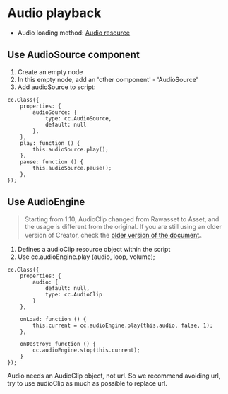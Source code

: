# Audio playback

- Audio loading method: [Audio resource](../asset-workflow/audio-asset.md)

## Use AudioSource component

1. Create an empty node
2. In this empty node, add an 'other component' - 'AudioSource'
3. Add audioSource to script:
```
cc.Class({
    properties: {
        audioSource: {
            type: cc.AudioSource,
            default: null
        },
    },
    play: function () {
        this.audioSource.play();
    },
    pause: function () {
        this.audioSource.pause();
    },
});
```

## Use AudioEngine

> Starting from 1.10, AudioClip changed from Rawasset to Asset, and the usage is different from the original. If you are still using an older version of Creator, check the [older version of the document](https://github.com/cocos-creator/creator-docs/blob/8e6e4d7ef644390ec40d6cc5d30d8f1e96e46855/en/audio/audio.md)。

1. Defines a audioClip resource object within the script
2. Use cc.audioEngine.play (audio, loop, volume);
```
cc.Class({
    properties: {
        audio: {
            default: null,
            type: cc.AudioClip
        }
    },
    
    onLoad: function () {
        this.current = cc.audioEngine.play(this.audio, false, 1);
    },
    
    onDestroy: function () {
        cc.audioEngine.stop(this.current);
    }
});
```

Audio needs an AudioClip object, not url. So we recommend avoiding url, try to use audioClip as much as possible to replace url.
